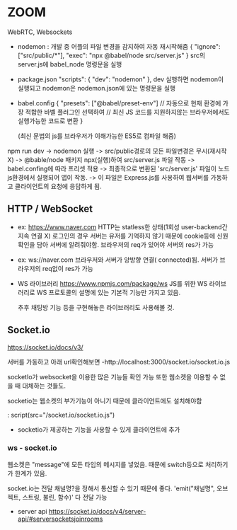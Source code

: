 # ZOOM

WebRTC, Websockets

- nodemon : 개발 중 어플의 파일 변경을 감지하여 자동 재시작해줌
  {
  "ignore": ["src/public/*"],
  "exec": "npx @babel/node src/server.js"
  }
  src의 server.js에 babel_node 명령문을 실행

- package.json
  "scripts": {
  "dev": "nodemon"
  },
  dev 실행하면 nodemon이 실행되고 nodemon은 nodemon.json에 있는 명령문을 실행

- babel.config
  {
  "presets": ["@babel/preset-env"]
  // 자동으로 현재 환경에 가장 적합한 바벨 플러그인 선택하여
  // 최신 JS 코드를 지원하지않는 브라우저에서도 실행가능한 코드로 변환
  }

  (최신 문법의 js를 브라우저가 이해가능한 ES5로 컴파일 해줌)

npm run dev -> nodemon 실행 -> src/public경로의 모든 파일변경은 무시(재시작X)
-> @bable/node 패키지 npx(실행)하여 src/server.js 파일 작동
-> babel.confing에 따라 프리셋 적용
-> 최종적으로 변환된 'src/server.js' 파일이 노드js환경에서 실행되어 앱이 작동.
-> 이 파일은 Express.js를 사용하여 웹서버를 가동하고 클라이언트의 요청에 응답하게 됨.

## HTTP / WebSocket

- ex: https://www.naver.com
  HTTP는 statless한 상태(1회성 user-backend간 지속 연결 X)
  로그인의 경우 서버는 유저를 기억하지 않기 때문에 cookie등에 신원확인을 담아 서버에 알려줘야함.
  브라우저의 req가 있어야 서버의 res가 가능

- ex: ws://naver.com
  브라우저와 서버가 양방향 연결( connected)됨.
  서버가 브라우저의 req없이 res가 가능

- WS 라이브러리
  https://www.npmjs.com/package/ws
  JS를 위한 WS 라이브러리로 WS 프로토콜의 설명에 있는 기본적 기능만 가지고 있음.

  추후 채팅방 기능 등을 구현해놓은 라이브러리도 사용해볼 것.

## Socket.io

https://socket.io/docs/v3/

서버를 가동하고 아래 url확인해보면
-http://localhost:3000/socket.io/socket.io.js

socketIo가 websocket을 이용한 많은 기능들 확인 가능
또한 웹소켓을 이용할 수 없을 때 대체하는 것들도.

socketio는 웹소켓의 부가기능이 아니기 때문에 클라이언트에도 설치해야함

: script(src="/socket.io/socket.io.js")

- socketio가 제공하는 기능을 사용할 수 있게 클라이언트에 추가

### ws - socket.io

웹소켓은 "message"에 모든 타입의 메시지를 넣었음.
때문에 switch등으로 처리하기가 한계가 있음.

socket.io는 전달 채널명?을 정해서 통신할 수 있기 때문에
좋다.
'emit("채널명", 오브젝트, 스트링, 불린, 함수)' 다 전달 가능

- server api
  https://socket.io/docs/v4/server-api/#serversocketsjoinrooms
